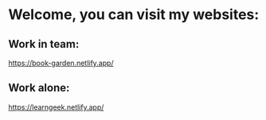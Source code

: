 # Welcome, you can visit my websites:

## Work in team:

https://book-garden.netlify.app/

## Work alone:

https://learngeek.netlify.app/


